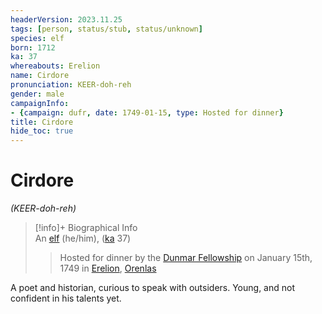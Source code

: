 ```yaml
---
headerVersion: 2023.11.25
tags: [person, status/stub, status/unknown]
species: elf
born: 1712
ka: 37
whereabouts: Erelion
name: Cirdore
pronunciation: KEER-doh-reh
gender: male
campaignInfo:
- {campaign: dufr, date: 1749-01-15, type: Hosted for dinner}
title: Cirdore
hide_toc: true
---
```

# Cirdore
*(KEER-doh-reh)*
>[!info]+ Biographical Info  
> An [elf](<../../species/children-of-the-embodied-gods/elves/elves.md>) (he/him), ([ka](<../../species/children-of-the-embodied-gods/elves/the-cycle-of-generations.md>) 37)  
>   
>>   
>>  Hosted for dinner by the [Dunmar Fellowship](<../pcs/dunmar-fellowship/dunmar-fellowship.md>) on January 15th, 1749 in [Erelion](<../../gazetteer/istaros-watershed/orenlas/erelion.md>), [Orenlas](<../../gazetteer/istaros-watershed/orenlas/orenlas.md>) 

A poet and historian, curious to speak with outsiders. Young, and not confident in his talents yet.